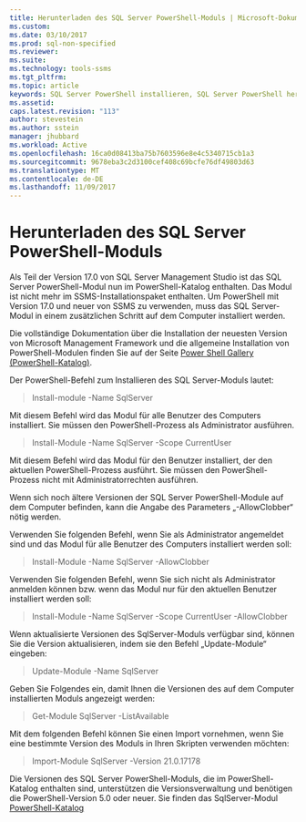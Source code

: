 ```yaml
---
title: Herunterladen des SQL Server PowerShell-Moduls | Microsoft-Dokumentation
ms.custom: 
ms.date: 03/10/2017
ms.prod: sql-non-specified
ms.reviewer: 
ms.suite: 
ms.technology: tools-ssms
ms.tgt_pltfrm: 
ms.topic: article
keywords: SQL Server PowerShell installieren, SQL Server PowerShell herunterladen
ms.assetid: 
caps.latest.revision: "113"
author: stevestein
ms.author: sstein
manager: jhubbard
ms.workload: Active
ms.openlocfilehash: 16ca0d08413ba75b7603596e8e4c5340715cb1a3
ms.sourcegitcommit: 9678eba3c2d3100cef408c69bcfe76df49803d63
ms.translationtype: MT
ms.contentlocale: de-DE
ms.lasthandoff: 11/09/2017
---
```

# <a name="download-sql-server-powershell-module"></a>Herunterladen des SQL Server PowerShell-Moduls
Als Teil der Version 17.0 von SQL Server Management Studio ist das SQL Server PowerShell-Modul nun im PowerShell-Katalog enthalten.  Das Modul ist nicht mehr im SSMS-Installationspaket enthalten. Um PowerShell mit Version 17.0 und neuer von SSMS zu verwenden, muss das SQL Server-Modul in einem zusätzlichen Schritt auf dem Computer installiert werden.

Die vollständige Dokumentation über die Installation der neuesten Version von Microsoft Management Framework und die allgemeine Installation von PowerShell-Modulen finden Sie auf der Seite [Power Shell Gallery (PowerShell-Katalog)](https://www.powershellgallery.com/).

Der PowerShell-Befehl zum Installieren des SQL Server-Moduls lautet:

> Install-module -Name SqlServer

Mit diesem Befehl wird das Modul für alle Benutzer des Computers installiert. Sie müssen den PowerShell-Prozess als Administrator ausführen.

> Install-Module -Name SqlServer -Scope CurrentUser

Mit diesem Befehl wird das Modul für den Benutzer installiert, der den aktuellen PowerShell-Prozess ausführt. Sie müssen den PowerShell-Prozess nicht mit Administratorrechten ausführen.

Wenn sich noch ältere Versionen der SQL Server PowerShell-Module auf dem Computer befinden, kann die Angabe des Parameters „-AllowClobber“ nötig werden.  

Verwenden Sie folgenden Befehl, wenn Sie als Administrator angemeldet sind und das Modul für alle Benutzer des Computers installiert werden soll:

> Install-Module -Name SqlServer -AllowClobber

Verwenden Sie folgenden Befehl, wenn Sie sich nicht als Administrator anmelden können bzw. wenn das Modul nur für den aktuellen Benutzer installiert werden soll:

> Install-Module -Name SqlServer -Scope CurrentUser -AllowClobber

Wenn aktualisierte Versionen des SqlServer-Moduls verfügbar sind, können Sie die Version aktualisieren, indem sie den Befehl „Update-Module“ eingeben:

> Update-Module -Name SqlServer

Geben Sie Folgendes ein, damit Ihnen die Versionen des auf dem Computer installierten Moduls angezeigt werden:

> Get-Module SqlServer -ListAvailable

Mit dem folgenden Befehl können Sie einen Import vornehmen, wenn Sie eine bestimmte Version des Moduls in Ihren Skripten verwenden möchten:

> Import-Module SqlServer -Version 21.0.17178

Die Versionen des SQL Server PowerShell-Moduls, die im PowerShell-Katalog enthalten sind, unterstützen die Versionsverwaltung und benötigen die PowerShell-Version 5.0 oder neuer. Sie finden das SqlServer-Modul [PowerShell-Katalog](https://www.powershellgallery.com/packages/Sqlserver/) 
